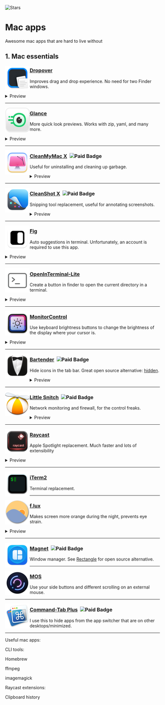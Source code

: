 ![Stars](https://img.shields.io/github/stars/ThiemeH/mac-apps
)

# Mac apps

Awesome mac apps that are hard to live without

## 1. Mac essentials

<img align="left" width="80" height="80" src="./assets/app-icons/dropover.png">

### [Dropover](https://dropoverapp.com/)
Improves drag and drop experience. No need for two Finder windows.
 <details>
 <summary>Preview</summary>
 <img src="./assets/showcases/dropover.gif" style="border-radius: 10px;">
</details>

---
<img align="left" width="80" height="80" src="./assets/app-icons/glance.png">

### [Glance](https://apps.apple.com/app/id1564688210)
More quick look previews. Works with zip, yaml, and many more.

<details>
<summary>Preview</summary>

<img src="./assets/showcases/glance.gif" style="border-radius: 10px;">
</details>

---

<img align="left" width="80" height="80" src="./assets/app-icons/cleanmymac-x.png">

### [CleanMyMac X](https://cleanmymac.com/)  <img alt="Paid Badge" src="https://img.shields.io/badge/PAID-gold" height="14">
Useful for uninstalling and cleaning up garbage.

<details>
<summary>Preview</summary>

![CleanMyMac Showcase](./assets/showcases/cleanmymac.png)
</details>

---

<img align="left" width="80" height="80" src="./assets/app-icons/cleanshot-x.png">

### [CleanShot X](https://cleanshot.com/)  <img alt="Paid Badge" src="https://img.shields.io/badge/PAID-gold" height="14">
Snipping tool replacement, useful for annotating screenshots.

<details>
<summary>Preview</summary>

![CleanShot Showcase](./assets/showcases/cleanshot.png)
</details>

---

<img align="left" width="80" height="80" src="./assets/app-icons/fig.png">

### [Fig](https://fig.io/)
Auto suggestions in terminal. Unfortunately, an account is required to use this app.

<details>
<summary>Preview</summary>
<img src="./assets/showcases/fig.png" style="border-radius: 10px;">
</details>

---

<img align="left" width="80" height="80" src="./assets/app-icons/openinterminal-lite.png">

### [OpenInTerminal-Lite](https://github.com/Ji4n1ng/OpenInTerminal)
Create a button in finder to open the current directory in a terminal.

<details>
<summary>Preview</summary>
<img src="./assets/showcases/openinterminal.gif" style="border-radius: 10px;">
</details>

---

<img align="left" width="80" height="80" src="./assets/app-icons/monitorcontrol.png">

### [MonitorControl](https://github.com/MonitorControl/MonitorControl)
Use keyboard brightness buttons to change the brightness of the display where your cursor is.

<details>
<summary>Preview</summary>
<img src="https://raw.githubusercontent.com/MonitorControl/MonitorControl/main/.github/screenshot.png" style="border-radius: 10px;">
</details>

---

<img align="left" width="80" height="80" src="./assets/app-icons/bartender-4.png">

### [Bartender](https://www.macbartender.com/)  <img alt="Paid Badge" src="https://img.shields.io/badge/PAID-gold" height="14">
Hide icons in the tab bar. Great open source alternative: [hidden](https://github.com/dwarvesf/hidden).

<details>
<summary>Preview</summary>
<img src="https://www.macbartender.com/Bartender5/img/quickreveal.gif" style="border-radius: 10px;">
</details>

---

<img align="left" width="80" height="80" src="./assets/app-icons/little-snitch.png">

### [Little Snitch](https://www.obdev.at/products/littlesnitch/index.html)  <img alt="Paid Badge" src="https://img.shields.io/badge/PAID-gold" height="14">
Network monitoring and firewall, for the control freaks.

<details>
<summary>Preview</summary>
<img src="https://www.obdev.at/Images/littlesnitch/monitor-screenshot@2x.png" style="border-radius: 10px;">
</details>

---

<img align="left" width="80" height="80" src="./assets/app-icons/raycast.png">

### [Raycast](https://www.raycast.com/)
Apple Spotlight replacement. Much faster and lots of extensibility

<details>
<summary>Preview</summary>
<img src="./assets/showcases/raycast.png" style="border-radius: 10px;">
</details>

---

<img align="left" width="80" height="80" src="./assets/app-icons/iterm.png">

### [iTerm2](https://iterm2.com/)
Terminal replacement.

---

<img align="left" width="80" height="80" src="./assets/app-icons/flux.png">

### [f.lux](https://justgetflux.com/)
Makes screen more orange during the night, prevents eye strain.

<details>
<summary>Preview</summary>

![f.lux Showcase](./assets/showcases/flux.png)
</details>

---

<img align="left" width="80" height="80" src="./assets/app-icons/magnet.png">

### [Magnet](https://magnet.crowdcafe.com/)  <img alt="Paid Badge" src="https://img.shields.io/badge/PAID-gold" height="14">
Window manager. See [Rectangle](https://rectangleapp.com/) for open source alternative.

---

<img align="left" width="80" height="80" src="./assets/app-icons/mos.png">

### [MOS](https://mos.caldis.me/)
Use your side buttons and different scrolling on an external mouse.

---

<img align="left" width="80" height="80" src="./assets/app-icons/command-tab-plus-2.png">

### [Command-Tab Plus](https://noteifyapp.com/command-tab-plus/)  <img alt="Paid Badge" src="https://img.shields.io/badge/PAID-gold" height="14">
I use this to hide apps from the app switcher that are on other desktops/minimized.

---

Useful mac apps:

CLI tools:

Homebrew

ffmpeg

imagemagick

Raycast extensions:

Clipboard history
